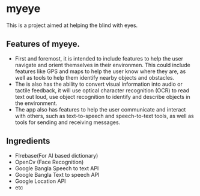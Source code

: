 # myeye
This is a project aimed at helping the blind with eyes.

## Features of myeye.
* First and foremost, it is intended to include features to help the user navigate and orient themselves in their environmen. This could include features like GPS and maps to help the user know where they are, as well as tools to help them identify nearby objects and obstacles.
* The is also has the ability to convert visual information into audio or tactile feedback, it will use optical character recognition (OCR) to read text out loud, use object recognition to identify and describe objects in the environment. 
* The app also has features to help the user communicate and interact with others, such as text-to-speech and speech-to-text tools, as well as tools for sending and receiving messages.


## Ingredients
* FIrebase(For AI based dictionary)
* OpenCv (Face Recognition)
* Google Bangla Speech to text API
* Google Bangla Text to speech API
* Google Location API
* etc





[//]: # (Code Lord, Python is suitable for this project)
<!-- This section is for reference of what is actually ment to be built -->
[//]: # (https://www.iamhable.com/blog/6-of-the-best-apps-for-people-with-blindness-or-visual-impairment)
